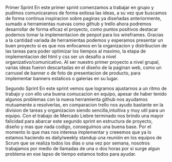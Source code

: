   Primer Sprint
  En este primer sprint comenzamos a trabajar en grupo y pudimos comunicaranos de forma exitosa las ideas, a su vez que buscamos de forma continua inspiracion sobre paginas ya diseñadas anteriormente, sumado a herramientas nuevas como github y trello ahora podremos desarrollar de forma eficaz el proyecto, como puntos positivos destacar podemos tomar la implementacion de penpot para los wireframes.
  Gracias a la cantidad variada de herramientas podemos y esperamos presentar un buen proyecto si es que nos enfocamos en la organizacion y distribucion de las tareas para poder optimizar los tiempos al maximo, la etapa de implementacion del html y css ser un desafio a nivel organizativo/comunicativo.
  Al ser nuestro primer proyecto a nivel grupal, varias ideas fueron descartadas en el diseño de la paginan web, como un carrusel de banner o de foto de presentacion de producto, para implementar banners estaticos o galerias en su lugar.
  
  Segundo Sprint
  En este sprint vemos que logramos ajustarnos a un ritmo de trabajo y con ello una buena comucacion en equipo, apesar de haber tenido algunos problemas con la nueva herramienta github nos ayudamos mutuamente a resolverlas,  en comparacion trello nos ayudo bastante en la division de tareas y organizacion siendo sencilla,intuitiva y muy util para un equipo.
  Con el trabajo de Mercado Liebre terminado nos brindo una mayor falicidad para abarcar este segundo sprint en estructura de proyecto, diseño y mas que nada codigo, conseguimos una buena base.
  Por el momento lo que mas nos interesa implementar y creeemos que ya lo estamos haciendo es daily/weekly standup una reunión en los equipos de Scrum que se realiza todos los días o una vez por semana, nosotros trabajamos por medio de llamadas de una o dos horas por si surge algun problema en ese lapso de tiempo estamos todos para ayudar.
